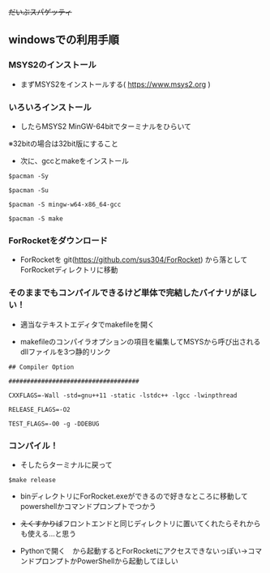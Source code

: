 
 ~~だいぶスパゲッティ~~

## windowsでの利用手順

### MSYS2のインストール

* まずMSYS2をインストールする( https://www.msys2.org )

### いろいろインストール

* したらMSYS2 MinGW-64bitでターミナルをひらいて

※32bitの場合は32bit版にすること

* 次に、gccとmakeをインストール

`$pacman -Sy`

`$pacman -Su`

`$pacman -S mingw-w64-x86_64-gcc`

`$pacman -S make`

### ForRocketをダウンロード

* ForRocketを git(https://github.com/sus304/ForRocket) から落としてForRocketディレクトリに移動

### そのままでもコンパイルできるけど単体で完結したバイナリがほしい！

* 適当なテキストエディタでmakefileを開く

* makefileのコンパイラオプションの項目を編集してMSYSから呼び出されるdllファイルを3つ静的リンク

```
## Compiler Option

####################################

CXXFLAGS=-Wall -std=gnu++11 -static -lstdc++ -lgcc -lwinpthread

RELEASE_FLAGS=-O2

TEST_FLAGS=-O0 -g -DDEBUG
```
    
### コンパイル！

* そしたらターミナルに戻って

`$make release`

* binディレクトリにForRocket.exeができるので好きなところに移動してpowershellかコマンドプロンプトでつかう

* ~~えくすかりば~~フロントエンドと同じディレクトリに置いてくれたらそれからも使える...と思う 
* Pythonで開く　から起動するとForRocketにアクセスできないっぽい→コマンドプロンプトかPowerShellから起動してほしい
